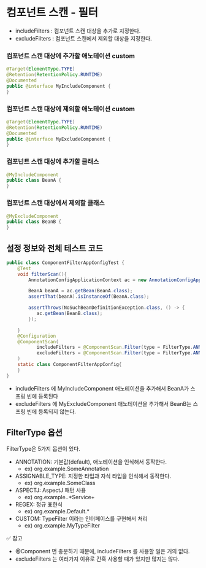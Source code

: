
# 컴포넌트 스캔 - 필터 

- includeFilters : 컴포넌트 스캔 대상을 추가로 지정한다.
- excludeFilters : 컴포넌트 스캔에서 제외할 대상을 지정한다.

### 컴포넌트 스캔 대상에 추가할 애노테이션 custom

```java
@Target(ElementType.TYPE)
@Retention(RetentionPolicy.RUNTIME)
@Documented
public @interface MyIncludeComponent {
}
````
### 컴포넌트 스캔 대상에 제외할 애노테이션 custom

```java
@Target(ElementType.TYPE)
@Retention(RetentionPolicy.RUNTIME)
@Documented
public @interface MyExcludeComponent {
}
````

### 컴포넌트 스캔 대상에 추가할 클래스

```java
@MyIncludeComponent
public class BeanA {
}

````

### 컴포넌트 스캔 대상에서 제외할 클래스

```java
@MyExcludeComponent
public class BeanB {
}
````

## 설정 정보와 전체 테스트 코드

```java
public class ComponentFilterAppConfigTest {
    @Test
    void filterScan(){
        AnnotationConfigApplicationContext ac = new AnnotationConfigApplicationContext(ComponentFilterAppConfig.class);

        BeanA beanA = ac.getBean(BeanA.class);
        assertThat(beanA).isInstanceOf(BeanA.class);

        assertThrows(NoSuchBeanDefinitionException.class, () -> {
           ac.getBean(BeanB.class);
        });

    }
    @Configuration
    @ComponentScan(
           includeFilters = @ComponentScan.Filter(type = FilterType.ANNOTATION, classes = MyIncludeComponent.class),
           excludeFilters = @ComponentScan.Filter(type = FilterType.ANNOTATION, classes = MyExcludeComponent.class)
    )
    static class ComponentFilterAppConfig{
    }
}
```

- includeFilters 에 MyIncludeComponent 애노테이션을 추가해서 BeanA가 스프링 빈에 등록된다
- excludeFilters 에 MyExcludeComponent 애노테이션을 추가해서 BeanB는 스프링 빈에 등록되지 않는다.

## FilterType 옵션

FilterType은 5가지 옵션이 있다.

- ANNOTATION: 기본값(default), 애노테이션을 인식해서 동작한다.
    - ex) org.example.SomeAnnotation
- ASSIGNABLE_TYPE: 지정한 타입과 자식 타입을 인식해서 동작한다.
    - ex) org.example.SomeClass
- ASPECTJ: AspectJ 패턴 사용
    - ex) org.example..*Service+
- REGEX: 정규 표현식
    - ex) org\.example\.Default.*
- CUSTOM: TypeFilter 이라는 인터페이스를 구현해서 처리
    - ex) org.example.MyTypeFilter

✅ 참고
- @Component 면 충분하기 때문에, includeFilters 를 사용할 일은 거의 없다. 
- excludeFilters 는 여러가지 이유로 간혹 사용할 때가 있지만 많지는 않다.

